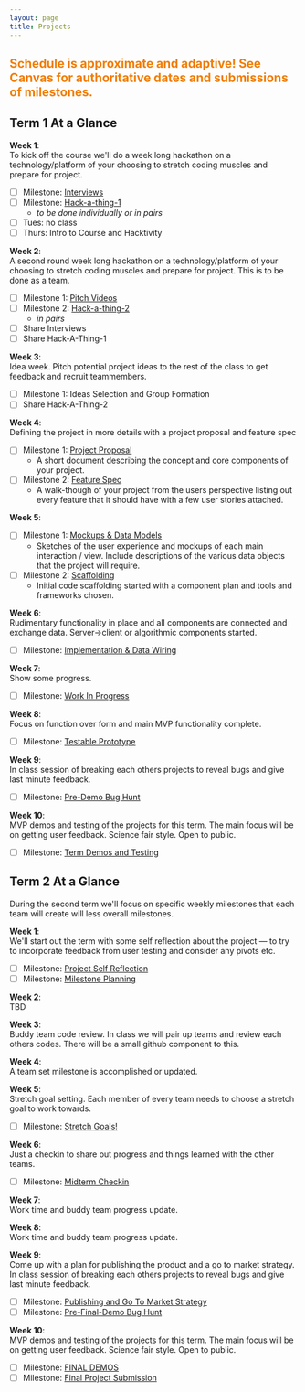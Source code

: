 ```yaml
---
layout: page
title: Projects
---
```



<!-- ## <span style="color: #F27D00">Project Info Coming Soon</span> ## -->

## <span style="color: #F27D00">Schedule is approximate and adaptive! See Canvas for authoritative dates and submissions of milestones.</span> ##


## Term 1 At a Glance

**Week 1**:<br>
To kick off the course we'll do a week long hackathon on a technology/platform of your choosing to stretch coding muscles and prepare for project.

- [ ] Milestone: [Interviews](milestones/interviews)<br>
- [ ] Milestone: [Hack-a-thing-1](milestones/hack-a-thing-1)<br>
  - *to be done individually or in pairs*
- [ ] Tues: no class
- [ ] Thurs: Intro to Course and Hacktivity

**Week 2**:<br>
  A second round week long hackathon on a technology/platform of your choosing to stretch coding muscles and prepare for project. This is to be done as a team.

- [ ] Milestone 1: [Pitch Videos](milestones/pitch-videos)
- [ ] Milestone 2: [Hack-a-thing-2](milestones/hack-a-thing-2)
  - *in pairs*
- [ ] Share Interviews
- [ ] Share Hack-A-Thing-1

**Week 3**:<br>
  Idea week. Pitch potential project ideas to the rest of the class to get feedback and recruit teammembers.

<!-- - [ ] Milestone 1: [Pitch Round 2](milestones/pitch-round-2) -->

- [ ] Milestone 1: Ideas Selection and Group Formation
- [ ] Share Hack-A-Thing-2

**Week 4**:<br>
  Defining the project in more details with a project proposal and feature spec

- [ ] Milestone 1: [Project Proposal](milestones/project-proposal)
  - A short document describing the concept and core components of your project.
- [ ] Milestone 2: [Feature Spec](milestones/feature-spec)
  - A walk-though of your project from the users perspective listing out every feature that it should have with a few user stories attached.

**Week 5**:<br>

- [ ] Milestone 1: [Mockups & Data Models](milestones/mockups-models)
  - Sketches of the user experience and mockups of each main interaction / view. Include descriptions of the various data objects that the project will require.
- [ ] Milestone 2: [Scaffolding](milestones/scaffolding)
  - Initial code scaffolding started with a component plan and tools and frameworks chosen.


**Week 6**:<br>
  Rudimentary functionality in place and all components are connected and exchange data. Server->client or algorithmic components started.

- [ ] Milestone: [Implementation & Data Wiring](milestones/wiring)

**Week 7**:<br>
  Show some progress.

- [ ] Milestone: [Work In Progress](milestones/workinprogress)

**Week 8**:<br>
  Focus on function over form and main MVP functionality complete.

- [ ] Milestone: [Testable Prototype](milestones/testable_prototype)

**Week 9**:<br>
  In class session of breaking each others projects to reveal bugs and give last minute feedback.

- [ ] Milestone: [Pre-Demo Bug Hunt](milestones/bughunt)

**Week 10**:<br>
  MVP demos and testing of the projects for this term. The main focus will be on getting user feedback. Science fair style. Open to public.

- [ ] Milestone: [Term Demos and Testing](milestones/demos)


## Term 2 At a Glance
During the second term we'll focus on specific weekly milestones that each team will create will less overall milestones.

**Week 1**:<br>
  We'll start out the term with some self reflection about the project — to try to incorporate feedback from user testing and consider any pivots etc.

- [ ] Milestone: [Project Self Reflection](milestones/project-self-reflection)
- [ ] Milestone: [Milestone Planning](milestones/milestone-plan)

**Week 2**:<br>
  TBD

**Week 3**:<br>
  Buddy team code review. In class we will pair up teams and review each others codes. There will be a small github component to this.

**Week 4**:<br>
  A team set milestone is accomplished or updated.

**Week 5**:<br>
  Stretch goal setting.  Each member of every team needs to choose a stretch goal to work towards.

  - [ ] Milestone: [Stretch Goals!](milestones/stretch-goals)

**Week 6**:<br>
  Just a checkin to share out progress and things learned with the other teams.

  - [ ] Milestone: [Midterm Checkin](milestones/midterm-checkin)

**Week 7**:<br>
  Work time and buddy team progress update.

**Week 8**:<br>
  Work time and buddy team progress update.

**Week 9**:<br>
  Come up with a plan for publishing the product and a go to market strategy.
  In class session of breaking each others projects to reveal bugs and give last minute feedback.

  - [ ] Milestone: [Publishing and Go To Market Strategy](milestones/publishing)
  - [ ] Milestone: [Pre-Final-Demo Bug Hunt](milestones/final-bughunt)

**Week 10**:<br>
  MVP demos and testing of the projects for this term. The main focus will be on getting user feedback. Science fair style. Open to public.

- [ ] Milestone: [FINAL DEMOS](milestones/demos)
- [ ] Milestone: [Final Project Submission](milestones/final)

